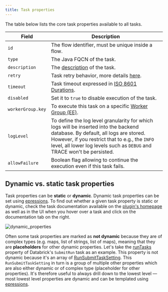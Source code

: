```yaml
---
title: Task properties
---
```


The table below lists the core task properties available to all tasks.

| Field | Description                                                                                                                                                                                                                                                 |
| ---------- |-------------------------------------------------------------------------------------------------------------------------------------------------------------------------------------------------------------------------------------------------------------|
|`id`| The flow identifier, must be unique inside a flow.                                                                                                                                                                                                          |
|`type`| The Java FQCN of the task.                                                                                                                                                                                                                                  |
|`description`| The [description](descriptions.md) of the task.                                                                                                                                                                                                             |
|`retry`| Task retry behavior, more details [here](retries.md).                                                                                                                                                                                                       |
|`timeout`| Task timeout expressed in [ISO 8601 Durations](https://en.wikipedia.org/wiki/ISO_8601#Durations).                                                                                                                                                           |
|`disabled`| Set it to `true` to disable execution of the task.                                                                                                                                                                                                          |
|`workerGroup.key`| To execute this task on a specific [Worker Group (EE)](worker-group.md).                                                                                                                                                                                    |
|`logLevel`| To define the log level granularity for which logs will be inserted into the backend database. By default, all logs are stored. However, if you restrict that to e.g., the `INFO` level, all lower log levels such as `DEBUG` and TRACE won't be persisted. |
| `allowFailure`    | Boolean flag allowing to continue the execution even if this task fails.                                                                                                                                                                                    |

## Dynamic vs. static task properties

Task properties can be **static** or **dynamic**. Dynamic task properties can be set using [epressions](./expression/01.index.md). To find out whether a given task property is static or dynamic, check the task documentation available on the [plugin's homepage](https://kestra.io/plugins) as well as in the UI when you hover over a task and click on the documentation tab on the right.

![dynamic_properties](/docs/concepts/dynamic_properties.png)

Often some task properties are marked as **not dynamic** because they are of complex types (e.g. maps, list of strings, list of maps), meaning that they are **placeholders** for other dynamic properties. Let's take the [runTasks](https://kestra.io/plugins/tasks/job/io.kestra.plugin.databricks.job.SubmitRun#runtasks) property of Databrick's `SubmitRun` task as an example. This property is not dynamic because it's an array of [RunSubmitTaskSetting](https://kestra.io/plugins/tasks/job/io.kestra.plugin.databricks.job.SubmitRun#runsubmittasksetting). This `RunSubmitTaskSetting` in turn is a group of multiple other properties which are also either dynamic or of complex type (placeholder for other properties). It's therefore useful to always drill down to the lowest level — most lowest level properties are dynamic and can be templated using [epressions](./expression/01.index.md).